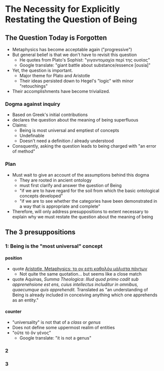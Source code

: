 # The Necessity for Explicitly Restating the Question of Being

## The Question Today is Forgotten
* Metaphysics has become acceptable again ("progressive")
* But general belief is that we don't have to revisit this question
  * He quotes from Plato's Sophist: "γιγαντομαχία περί της ουσίας"
  * Google translate: "giant battle about substance/essence [ousia]"
* Yet, the question is important.
  * Major theme for Plato and Aristotle
  * Their ideas persisted down to Hegel's "logic" with minor "retouchings"
* Their accomplishments have become trivialized.

### Dogma against inquiry
* Based on Greek's initial contributions
* declares the question about the meaning of being superfluous
* Claims:
  * Being is most universal and emptiest of concepts
  * Undefinable
  * Doesn't need a definition / already understood
* Consquently, asking the question leads to being charged with "an error of method"

### Plan
* Must wait to give an account of the assumptions behind this dogma
  * They are rooted in ancient ontology
  * must first clarify and answer the question of Being
  * "if we are to have regard for the soil from which the basic ontological concepts developed" 
  * "if we are to see whether the categories have been demonstrated in a way that is appropriate and complete"
* Therefore, will only address presuppositions to extent necessary to explain why we must restate the question about the meaning of being

## The 3 presuppositions

### 1: Being is the "most universal" concept
#### position
* quote [Aristotle, Metaphysics: το ον εστι καθολόυ μάλιστα πάντων](https://www.loebclassics.com/view/aristotle-metaphysics/1933/pb_LCL271.135.xml)
  * Not quite the same quotation... but seems like a close match
* quote Aquinas, _Summa Theologica_: _Illud quod primo cadit sub apprenehsione est ens, cuius intellectus includitur in omnibus, quaecumque quis apprehendit._ Translated as "an understanding of Being is already included in conceiving anything which one apprehends as an entity."

#### counter
* "universality" is not that of a _class_ or _genus_
* Does not define some uppermost realim of entities
* "οὔτε τὸ ὄν γένος" 
  * Google translate: "it is not a genus"

### 2
### 3


